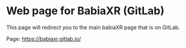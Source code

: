 # Web page for BabiaXR (GitLab)

This page will redirect you to the main babiaXR page that is on GitLab.

Page: https://babiaxr.gitlab.io/
